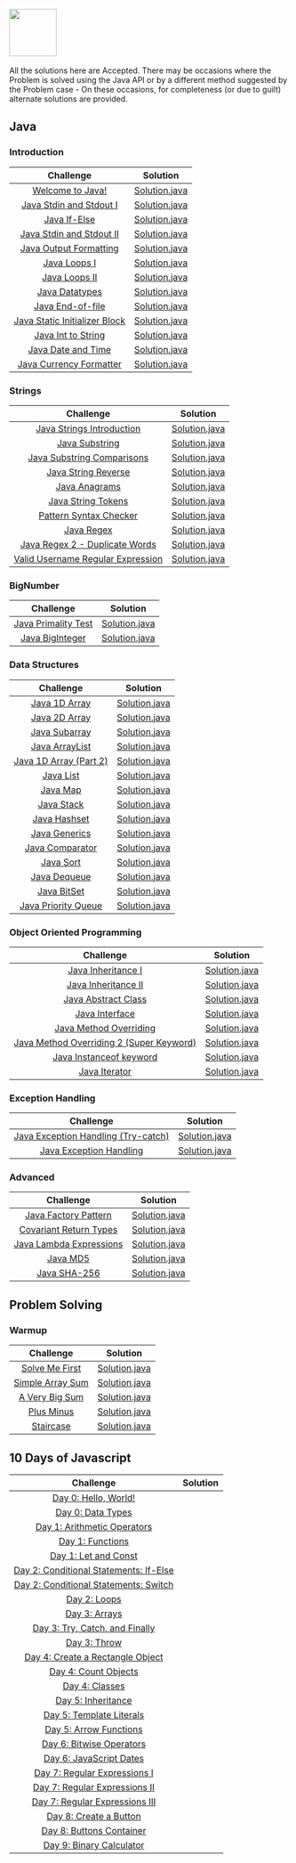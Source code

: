 <p>
    <a href="https://www.hackerrank.com/rysharp">
        <img src="https://d3keuzeb2crhkn.cloudfront.net/hackerrank/assets/styleguide/logo_wordmark-f5c5eb61ab0a154c3ed9eda24d0b9e31.svg" height="85">
    </a>
    <br /><br />
    All the solutions here are Accepted. There may be occasions where the Problem is solved using the Java API or by a different method suggested by the Problem case - On these occasions, for completeness (or due to guilt) alternate solutions are provided. 
</p>

## Java
### Introduction

|Challenge|Solution|
|:---:|:---:|
| [Welcome to Java!](https://www.hackerrank.com/challenges/welcome-to-java/problem) | [Solution.java](https://github.com/rysharprules/Sandbox/blob/master/HackerRank/Java/Introduction/Welcome%20to%20Java!/Solution.java) |
| [Java Stdin and Stdout I](https://www.hackerrank.com/challenges/java-stdin-and-stdout-1/problem) | [Solution.java]() |
| [Java If-Else](https://www.hackerrank.com/challenges/java-if-else/problem) | [Solution.java]() |
| [Java Stdin and Stdout II](https://www.hackerrank.com/challenges/java-stdin-stdout/problem) | [Solution.java]() |
| [Java Output Formatting](https://www.hackerrank.com/challenges/java-output-formatting/problem) | [Solution.java]() |
| [Java Loops I](https://www.hackerrank.com/challenges/java-loops-i/problem) | [Solution.java]() |
| [Java Loops II](https://www.hackerrank.com/challenges/java-loops/problem) | [Solution.java]() |
| [Java Datatypes](https://www.hackerrank.com/challenges/java-datatypes/problem) | [Solution.java]() |
| [Java End-of-file](https://www.hackerrank.com/challenges/java-end-of-file/problem) | [Solution.java]() |
| [Java Static Initializer Block](https://www.hackerrank.com/challenges/java-static-initializer-block/problem) | [Solution.java]() |
| [Java Int to String](https://www.hackerrank.com/challenges/java-int-to-string/problem) | [Solution.java]() |
| [Java Date and Time](https://www.hackerrank.com/challenges/java-date-and-time/problem) | [Solution.java]() |
| [Java Currency Formatter](https://www.hackerrank.com/challenges/java-currency-formatter/problem) | [Solution.java]() |

### Strings

|Challenge|Solution|
|:---:|:---:|
| [Java Strings Introduction](https://www.hackerrank.com/challenges/java-strings-introduction/problem) | [Solution.java]() |
| [Java Substring](https://www.hackerrank.com/challenges/java-substring/problem) | [Solution.java]() |
| [Java Substring Comparisons](https://www.hackerrank.com/challenges/java-string-compare/problem) | [Solution.java]() |
| [Java String Reverse](https://www.hackerrank.com/challenges/java-string-reverse/problem) | [Solution.java]() |
| [Java Anagrams](https://www.hackerrank.com/challenges/java-anagrams/problem) | [Solution.java]() |
| [Java String Tokens](https://www.hackerrank.com/challenges/java-string-tokens/problem) | [Solution.java]() |
| [Pattern Syntax Checker](https://www.hackerrank.com/challenges/pattern-syntax-checker/problem) | [Solution.java]() |
| [Java Regex](https://www.hackerrank.com/challenges/java-regex/problem) | [Solution.java]() |
| [Java Regex 2 - Duplicate Words](https://www.hackerrank.com/challenges/duplicate-word/problem) | [Solution.java]() |
| [Valid Username Regular Expression](https://www.hackerrank.com/challenges/valid-username-checker/problem) | [Solution.java]() |

### BigNumber

|Challenge|Solution|
|:---:|:---:|
| [Java Primality Test](https://www.hackerrank.com/challenges/java-primality-test/problem) | [Solution.java]() |
| [Java BigInteger](https://www.hackerrank.com/challenges/java-biginteger/problem) | [Solution.java]() |

### Data Structures

|Challenge|Solution|
|:---:|:---:|
| [Java 1D Array](https://www.hackerrank.com/challenges/java-1d-array-introduction) | [Solution.java]() |
| [Java 2D Array](https://www.hackerrank.com/challenges/java-2d-array) | [Solution.java]() |
| [Java Subarray](https://www.hackerrank.com/challenges/java-negative-subarray) | [Solution.java]() |
| [Java ArrayList](https://www.hackerrank.com/challenges/java-arraylist) | [Solution.java]() |
| [Java 1D Array (Part 2)](https://www.hackerrank.com/challenges/java-1d-array/problem) | [Solution.java]() |
| [Java List](https://www.hackerrank.com/challenges/java-list) | [Solution.java]() |
| [Java Map](https://www.hackerrank.com/challenges/phone-book) | [Solution.java]() |
| [Java Stack](https://www.hackerrank.com/challenges/java-stack) | [Solution.java]() |
| [Java Hashset](https://www.hackerrank.com/challenges/java-hashset) | [Solution.java]() |
| [Java Generics](https://www.hackerrank.com/challenges/java-generics) | [Solution.java]() |
| [Java Comparator](https://www.hackerrank.com/challenges/java-comparator) | [Solution.java]() |
| [Java Sort](https://www.hackerrank.com/challenges/java-sort) | [Solution.java]() |
| [Java Dequeue](https://www.hackerrank.com/challenges/java-dequeue) | [Solution.java]() |
| [Java BitSet](https://www.hackerrank.com/challenges/java-bitset) | [Solution.java]() |
| [Java Priority Queue](https://www.hackerrank.com/challenges/java-priority-queue) | [Solution.java]() |

### Object Oriented Programming

|Challenge|Solution|
|:---:|:---:|
| [Java Inheritance I](https://www.hackerrank.com/challenges/java-inheritance-1/problem) | [Solution.java]() |
| [Java Inheritance II](https://www.hackerrank.com/challenges/java-inheritance-2) | [Solution.java]() |
| [Java Abstract Class](https://www.hackerrank.com/challenges/java-abstract-class) | [Solution.java]() |
| [Java Interface](https://www.hackerrank.com/challenges/java-interface) | [Solution.java]() |
| [Java Method Overriding](https://www.hackerrank.com/challenges/java-method-overriding/problem) | [Solution.java]() |
| [Java Method Overriding 2 (Super Keyword)](https://www.hackerrank.com/challenges/java-method-overriding-2-super-keyword) | [Solution.java]() |
| [Java Instanceof keyword](https://www.hackerrank.com/challenges/java-instanceof-keyword) | [Solution.java]() |
| [Java Iterator](https://www.hackerrank.com/challenges/java-iterator) | [Solution.java]() |

### Exception Handling

|Challenge|Solution|
|:---:|:---:|
| [Java Exception Handling (Try-catch)](https://www.hackerrank.com/challenges/java-exception-handling-try-catch) | [Solution.java]() |
| [Java Exception Handling](https://www.hackerrank.com/challenges/java-exception-handling) | [Solution.java]() |

### Advanced

|Challenge|Solution|
|:---:|:---:|
| [Java Factory Pattern](https://www.hackerrank.com/challenges/java-factory) | [Solution.java]() |
| [Covariant Return Types](https://www.hackerrank.com/challenges/java-covariance) | [Solution.java]() |
| [Java Lambda Expressions](https://www.hackerrank.com/challenges/java-lambda-expressions) | [Solution.java]() |
| [Java MD5](https://www.hackerrank.com/challenges/java-md5) | [Solution.java]() |
| [Java SHA-256](https://www.hackerrank.com/challenges/sha-256) | [Solution.java]() |

## Problem Solving

### Warmup

|Challenge|Solution|
|:---:|:---:|
| [Solve Me First](https://www.hackerrank.com/challenges/solve-me-first/problem) | [Solution.java](https://github.com/rysharprules/Sandbox/blob/master/HackerRank/Problem%20Solving/Warmup/Solve%20Me%20First/Solution.java) |
| [Simple Array Sum](https://www.hackerrank.com/challenges/simple-array-sum/problem) | [Solution.java](https://github.com/rysharprules/Sandbox/blob/master/HackerRank/Problem%20Solving/Warmup/Simple%20Array%20Sum/Solution.java) |
| [A Very Big Sum](https://www.hackerrank.com/challenges/a-very-big-sum/problem) | [Solution.java](https://github.com/rysharprules/Sandbox/blob/master/HackerRank/Problem%20Solving/Warmup/A%20Very%20Big%20Sum/Solution.java) |
| [Plus Minus](https://www.hackerrank.com/challenges/plus-minus/problem) | [Solution.java](https://github.com/rysharprules/Sandbox/blob/master/HackerRank/Problem%20Solving/Warmup/Plus%20Minus/Solution.java) |
| [Staircase](https://www.hackerrank.com/challenges/staircase/problem) | [Solution.java](https://github.com/rysharprules/Sandbox/blob/master/HackerRank/Problem%20Solving/Warmup/Staircase/Solution.java) |

## 10 Days of Javascript

|Challenge|Solution|
|:---:|:---:|
| [Day 0: Hello, World!](https://www.hackerrank.com/challenges/js10-hello-world/problem) | []() |
| [Day 0: Data Types](https://www.hackerrank.com/challenges/js10-data-types/problem) | []() |
| [Day 1: Arithmetic Operators](https://www.hackerrank.com/challenges/js10-arithmetic-operators/problem) | []() |
| [Day 1: Functions](https://www.hackerrank.com/challenges/js10-function/problem) | []() |
| [Day 1: Let and Const](https://www.hackerrank.com/challenges/js10-let-and-const/problem) | []() |
| [Day 2: Conditional Statements: If-Else](https://www.hackerrank.com/challenges/js10-if-else/problem) | []() |
| [Day 2: Conditional Statements: Switch](https://www.hackerrank.com/challenges/js10-switch/problem) | []() |
| [Day 2: Loops](https://www.hackerrank.com/challenges/js10-loops/problem) | []() |
| [Day 3: Arrays](https://www.hackerrank.com/challenges/js10-arrays/problem) | []() |
| [Day 3: Try, Catch, and Finally](https://www.hackerrank.com/challenges/js10-try-catch-and-finally/problem) | []() |
| [Day 3: Throw](https://www.hackerrank.com/challenges/js10-throw/problem) | []() |
| [Day 4: Create a Rectangle Object](https://www.hackerrank.com/challenges/js10-objects/problem) | []() |
| [Day 4: Count Objects](https://www.hackerrank.com/challenges/js10-count-objects/problem) | []() |
| [Day 4: Classes](https://www.hackerrank.com/challenges/js10-class/problem) | []() |
| [Day 5: Inheritance](https://www.hackerrank.com/challenges/js10-inheritance/problem) | []() |
| [Day 5: Template Literals](https://www.hackerrank.com/challenges/js10-template-literals/problem) | []() |
| [Day 5: Arrow Functions](https://www.hackerrank.com/challenges/js10-arrows/problem) | []() |
| [Day 6: Bitwise Operators](https://www.hackerrank.com/challenges/js10-bitwise/problem) | []() |
| [Day 6: JavaScript Dates](https://www.hackerrank.com/challenges/js10-date/problem) | []() |
| [Day 7: Regular Expressions I](https://www.hackerrank.com/challenges/js10-regexp-1/problem) | []() |
| [Day 7: Regular Expressions II]() | []() |
| [Day 7: Regular Expressions III]() | []() |
| [Day 8: Create a Button](https://www.hackerrank.com/challenges/js10-create-a-button) | []() |
| [Day 8: Buttons Container](https://www.hackerrank.com/challenges/js10-buttons-container) | []() |
| [Day 9: Binary Calculator](https://www.hackerrank.com/challenges/js10-binary-calculator) | []() |
